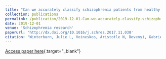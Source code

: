 ```yaml
---
title: "Can we accurately classify schizophrenia patients from healthy controls using magnetic resonance imaging and machine learning? A multi-method and multi-dataset study"
collection: publications
permalink: /publication/2019-12-01-Can-we-accurately-classify-schizophrenia-patients-from-healthy-controls-using-magnetic-resonance-imaging-and-machine-learning-A-multi-method-and-multi-dataset-study
date: 2019-12-01
venue: 'Schizophrenia research'
paperurl: 'http://dx.doi.org/10.1016/j.schres.2017.11.038'
citation: 'Winterburn, Julie L, Voineskos, Aristotle N, Devenyi, Gabriel A, Plitman, Eric, de la Fuente-Sandoval, Camilo, Bhagwat, Nikhil, Graff-Guerrero, Ariel, Knight, Jo, Chakravarty, M Mallar, &quot;Can we accurately classify schizophrenia patients from healthy controls using magnetic resonance imaging and machine learning? A multi-method and multi-dataset study.&quot; Schizophrenia research, 2019.'
---
```

[Access paper here](http://dx.doi.org/10.1016/j.schres.2017.11.038){:target="_blank"}
